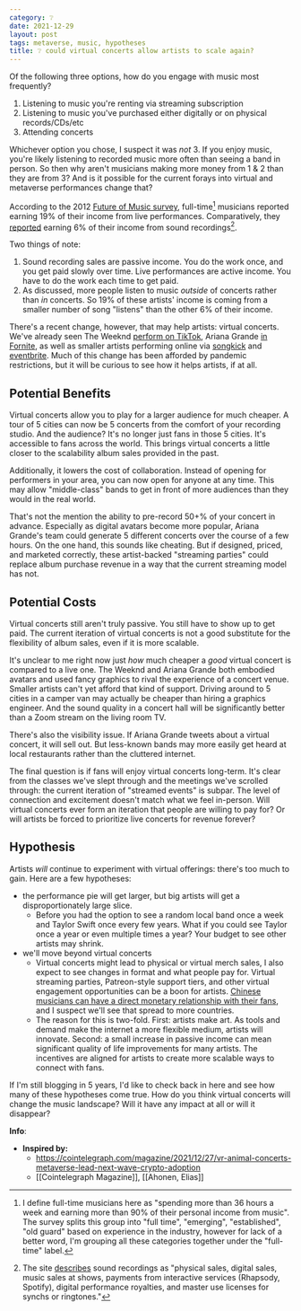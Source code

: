 ```yaml
---
category: ❔
date: 2021-12-29
layout: post
tags: metaverse, music, hypotheses
title: ❔ could virtual concerts allow artists to scale again?
---
```


Of the following three options, how do you engage with music most frequently?
1. Listening to music you're renting via streaming subscription
2. Listening to music you've purchased either digitally or on physical records/CDs/etc
3. Attending concerts

Whichever option you chose, I suspect it was _not_ 3. If you enjoy music, you're likely listening to recorded music more often than seeing a band in person. So then why aren't musicians making more money from 1 & 2 than they are from 3? And is it possible for the current forays into virtual and metaverse performances change that?

According to the 2012 [Future of Music survey](http://money.futureofmusic.org/mythbusting/3/), full-time[^1] musicians reported earning 19% of their income from live performances. Comparatively, they [reported](http://money.futureofmusic.org/sound-recording-income/2/) earning 6% of their income from sound recordings[^2].

[^1]: I define full-time musicians here as "spending more than 36 hours a week and earning more than 90% of their personal income from music". The survey splits this group into "full time", "emerging", "established", "old guard" based on experience in the industry, however for lack of a better word, I'm grouping all these categories together under the "full-time" label.
[^2]: The site [describes](http://money.futureofmusic.org/sound-recording-income/2/) sound recordings as "physical sales, digital sales, music sales at shows, payments from interactive services (Rhapsody, Spotify), digital performance royalties, and master use licenses for synchs or ringtones."

Two things of note:
1. Sound recording sales are passive income. You do the work once, and you get paid slowly over time. Live performances are active income. You have to do the work each time to get paid.
2. As discussed, more people listen to music _outside_ of concerts rather than _in_ concerts. So 19% of these artists' income is coming from a smaller number of song "listens" than the other 6% of their income.

There's a recent change, however, that may help artists: virtual concerts. We've already seen The Weeknd [perform on TikTok](https://variety.com/2020/digital/news/the-weeknd-tiktok-virtual-concert-2-million-viewers-1234733104/), Ariana Grande [in Fornite](https://news.xbox.com/en-us/2021/08/06/fortnite-presents-the-rift-tour-featuring-ariana-grande/), as well as smaller artists performing online via [songkick](https://www.songkick.com/live-stream-concerts) and [eventbrite](https://www.eventbrite.com/d/online/concerts/). Much of this change has been afforded by pandemic restrictions, but it will be curious to see how it helps artists, if at all.

## Potential Benefits
Virtual concerts allow you to play for a larger audience for much cheaper. A tour of 5 cities can now be 5 concerts from the comfort of your recording studio. And the audience? It's no longer just fans in those 5 cities. It's accessible to fans across the world. This brings virtual concerts a little closer to the scalability album sales provided in the past.

Additionally, it lowers the cost of collaboration. Instead of opening for performers in your area, you can now open for anyone at any time. This may allow "middle-class" bands to get in front of more audiences than they would in the real world.

That's not the mention the ability to pre-record 50+% of your concert in advance. Especially as digital avatars become more popular, Ariana Grande's team could generate 5 different concerts over the course of a few hours. On the one hand, this sounds like cheating. But if designed, priced, and marketed correctly, these artist-backed "streaming parties" could replace album purchase revenue in a way that the current streaming model has not.
## Potential Costs
Virtual concerts still aren't truly passive. You still have to show up to get paid. The current iteration of virtual concerts is not a good substitute for the flexibility of album sales, even if it is more scalable.

It's unclear to me right now just _how_ much cheaper a _good_ virtual concert is compared to a live one. The Weeknd and Ariana Grande both embodied avatars and used fancy graphics to rival the experience of a concert venue. Smaller artists can't yet afford that kind of support. Driving around to 5 cities in a camper van may actually be cheaper than hiring a graphics engineer. And the sound quality in a concert hall will be significantly better than a Zoom stream on the living room TV.

There's also the visibility issue. If Ariana Grande tweets about a virtual concert, it will sell out. But less-known bands may more easily get heard at local restaurants rather than the cluttered internet.

The final question is if fans will enjoy virtual concerts long-term. It's clear from the classes we've slept through and the meetings we've scrolled through: the current iteration of "streamed events" is subpar. The level of connection and excitement doesn't match what we feel in-person. Will virtual concerts ever form an iteration that people are willing to pay for? Or will artists be forced to prioritize live concerts for revenue forever?
## Hypothesis
Artists _will_ continue to experiment with virtual offerings: there's too much to gain. Here are a few hypotheses:
- the performance pie will get larger, but big artists will get a disproportionately large slice.
	- Before you had the option to see a random local band once a week and Taylor Swift once every few years. What if you could see Taylor once a year or even multiple times a year? Your budget to see other artists may shrink.
- we'll move beyond virtual concerts
	- Virtual concerts might lead to physical or virtual merch sales, I also expect to see changes in format and what people pay for. Virtual streaming parties, Patreon-style support tiers, and other virtual engagement opportunities can be a boon for artists. [Chinese musicians can have a direct monetary relationship with their fans](https://www.ozy.com/around-the-world/the-rise-of-digital-tipping-from-music-to-your-own-paycheck/93993/), and I suspect we'll see that spread to more countries.
	- The reason for this is two-fold. First: artists make art. As tools and demand make the internet a more flexible medium, artists will innovate. Second: a small increase in passive income can mean significant quality of life improvements for many artists. The incentives are aligned for artists to create more scalable ways to connect with fans.

If I'm still blogging in 5 years, I'd like to check back in here and see how many of these hypotheses come true. How do you think virtual concerts will change the music landscape? Will it have any impact at all or will it disappear?

**Info**:
- **Inspired by:**
	- https://cointelegraph.com/magazine/2021/12/27/vr-animal-concerts-metaverse-lead-next-wave-crypto-adoption
	- [[Cointelegraph Magazine]], [[Ahonen, Elias]]